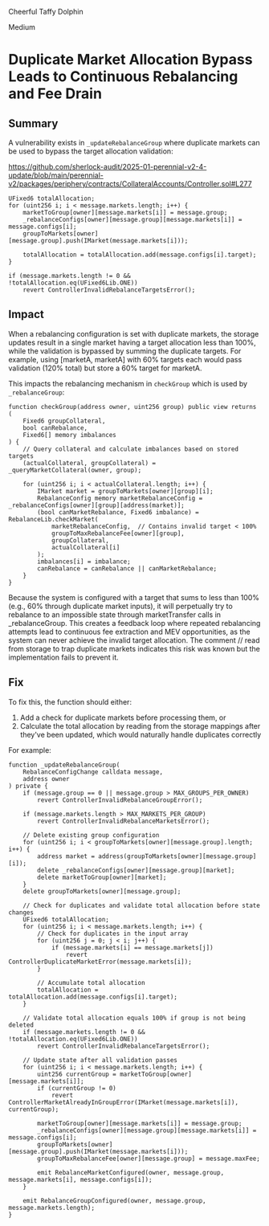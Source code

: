 Cheerful Taffy Dolphin

Medium

# Duplicate Market Allocation Bypass Leads to Continuous Rebalancing and Fee Drain

## Summary

A vulnerability exists in `_updateRebalanceGroup` where duplicate markets can be used to bypass the target allocation validation:

https://github.com/sherlock-audit/2025-01-perennial-v2-4-update/blob/main/perennial-v2/packages/periphery/contracts/CollateralAccounts/Controller.sol#L277

```solidity
UFixed6 totalAllocation;
for (uint256 i; i < message.markets.length; i++) {
    marketToGroup[owner][message.markets[i]] = message.group;
    _rebalanceConfigs[owner][message.group][message.markets[i]] = message.configs[i];
    groupToMarkets[owner][message.group].push(IMarket(message.markets[i]));
    
    totalAllocation = totalAllocation.add(message.configs[i].target);
}

if (message.markets.length != 0 && !totalAllocation.eq(UFixed6Lib.ONE))
    revert ControllerInvalidRebalanceTargetsError();
```

## Impact
When a rebalancing configuration is set with duplicate markets, the storage updates result in a single market having a target allocation less than 100%, while the validation is bypassed by summing the duplicate targets. For example, using [marketA, marketA] with 60% targets each would pass validation (120% total) but store a 60% target for marketA.

This impacts the rebalancing mechanism in `checkGroup` which is used by `_rebalanceGroup`:

```solidity
function checkGroup(address owner, uint256 group) public view returns (
    Fixed6 groupCollateral, 
    bool canRebalance,
    Fixed6[] memory imbalances
) {
    // Query collateral and calculate imbalances based on stored targets
    (actualCollateral, groupCollateral) = _queryMarketCollateral(owner, group);
    
    for (uint256 i; i < actualCollateral.length; i++) {
        IMarket market = groupToMarkets[owner][group][i];
        RebalanceConfig memory marketRebalanceConfig = _rebalanceConfigs[owner][group][address(market)];
        (bool canMarketRebalance, Fixed6 imbalance) = RebalanceLib.checkMarket(
            marketRebalanceConfig,  // Contains invalid target < 100%
            groupToMaxRebalanceFee[owner][group],
            groupCollateral,
            actualCollateral[i]
        );
        imbalances[i] = imbalance;
        canRebalance = canRebalance || canMarketRebalance;
    }
}
```

Because the system is configured with a target that sums to less than 100% (e.g., 60% through duplicate market inputs), it will perpetually try to rebalance to an impossible state through marketTransfer calls in _rebalanceGroup. This creates a feedback loop where repeated rebalancing attempts lead to continuous fee extraction and MEV opportunities, as the system can never achieve the invalid target allocation. The comment // read from storage to trap duplicate markets indicates this risk was known but the implementation fails to prevent it.

## Fix

To fix this, the function should either:
1. Add a check for duplicate markets before processing them, or
2. Calculate the total allocation by reading from the storage mappings after they've been updated, which would naturally handle duplicates correctly

For example:

```solidity
function _updateRebalanceGroup(
    RebalanceConfigChange calldata message,
    address owner
) private {
    if (message.group == 0 || message.group > MAX_GROUPS_PER_OWNER)
        revert ControllerInvalidRebalanceGroupError();

    if (message.markets.length > MAX_MARKETS_PER_GROUP)
        revert ControllerInvalidRebalanceMarketsError();

    // Delete existing group configuration
    for (uint256 i; i < groupToMarkets[owner][message.group].length; i++) {
        address market = address(groupToMarkets[owner][message.group][i]);
        delete _rebalanceConfigs[owner][message.group][market];
        delete marketToGroup[owner][market];
    }
    delete groupToMarkets[owner][message.group];

    // Check for duplicates and validate total allocation before state changes
    UFixed6 totalAllocation;
    for (uint256 i; i < message.markets.length; i++) {
        // Check for duplicates in the input array
        for (uint256 j = 0; j < i; j++) {
            if (message.markets[i] == message.markets[j])
                revert ControllerDuplicateMarketError(message.markets[i]);
        }
        
        // Accumulate total allocation
        totalAllocation = totalAllocation.add(message.configs[i].target);
    }

    // Validate total allocation equals 100% if group is not being deleted
    if (message.markets.length != 0 && !totalAllocation.eq(UFixed6Lib.ONE))
        revert ControllerInvalidRebalanceTargetsError();

    // Update state after all validation passes
    for (uint256 i; i < message.markets.length; i++) {
        uint256 currentGroup = marketToGroup[owner][message.markets[i]];
        if (currentGroup != 0)
            revert ControllerMarketAlreadyInGroupError(IMarket(message.markets[i]), currentGroup);

        marketToGroup[owner][message.markets[i]] = message.group;
        _rebalanceConfigs[owner][message.group][message.markets[i]] = message.configs[i];
        groupToMarkets[owner][message.group].push(IMarket(message.markets[i]));
        groupToMaxRebalanceFee[owner][message.group] = message.maxFee;

        emit RebalanceMarketConfigured(owner, message.group, message.markets[i], message.configs[i]);
    }

    emit RebalanceGroupConfigured(owner, message.group, message.markets.length);
}
```
